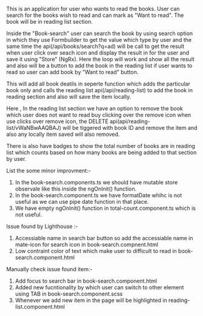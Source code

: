 
This is an application for user who wants to read the books. User can search for the books wish to read and can mark as "Want to read".
The book will be in reading list section.

Inside the "Book-search" user can search the book by using search option in which they use Formbuilder to get the value which type by
user and the same time the api(/api/books/search?q=ad) will be call to get the result when user click over seach icon and display the result in for the user and save it using "Store" (NgRx). Here the loop will work and show all the result and also will be a button to add the book in  the reading list if user wants to read so user can add book by "Want to read" button.

This will add all book deatils in seperte function which adds the particular book only and calls the reading list api(/api/reading-list) to 
add the book in reading section and also will save the item locally. 

Here , In the reading list section we have an option to remove the book which user does not want to read buy clicking over the remove icon 
when use clicks over remove icon, the DELETE api(api/reading-list/vWaNBwAAQBAJ) will be tiggered with book ID and remove the item and also any locally
item saved will also removed.

There is also have badges to show the total number of books are in reading list which counts based on how many books are being added to that section 
by user.


List the some minor improvment:- 

1) In the book-search.components.ts we should have mutable store observale like this inside the ngOnInit() function.
2) In the book-search.component.ts we have formatDate whihc is not useful as we can use pipe date function in that place.
3) We have empty ngOnInit() function in total-count.component.ts which is not useful.



Issue found by Lighthouse :-
1) Accessiable name in search bar button so add the accessiable name in mate-icon for search icon in book-search.compnent.html
2) Low contraint color of text which make user to difficult to read in book-search.component.html


Manually check issue found item:-
1) Add focus to search bar in book-search.component.html
2) Added new fucntionality by which user can switch to other element using TAB in book-search.component.scss
3) Whenever we add new item in the page will be highlighted in reading-list.component.html